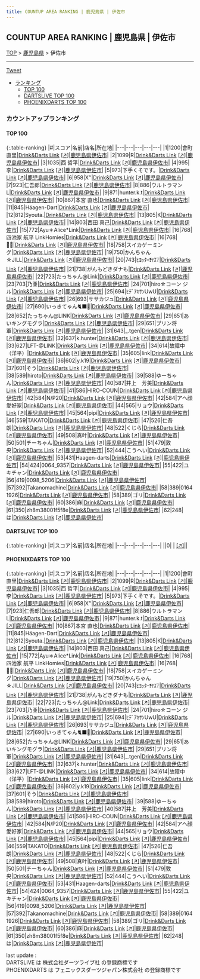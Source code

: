 ```yaml
---
title: COUNTUP AREA RANKING | 鹿児島県 | 伊佐市
---
```

## COUNTUP AREA RANKING | 鹿児島県 | 伊佐市

[TOP](/darts/rank/) > [鹿児島県](/darts/rank/鹿児島県/) > 伊佐市

___

<a href="https://twitter.com/share?ref_src=twsrc%5Etfw" data-text="COUNTUP AREA RANKING | 鹿児島県伊佐市" class="twitter-share-button" data-hashtags="DARTSLIVE,PHOENIXDARTS,darts,ダーツ" data-show-count="false">Tweet</a>

* [ランキング](#カウントアップランキング)
    * [TOP 100](#top-100)
    * [DARTSLIVE TOP 100](#dartslive-top-100)
    * [PHOENIXDARTS TOP 100](#phoenixdarts-top-100)

### カウントアップランキング

#### TOP 100



{:.table-ranking}
|#|スコア|名前|店名|所在地|
|---|---|---|---|---|
|1|1200|<span class="rank-name-pd"><span class="pro-icon-pd"></span>會町 直里</span>|<a href="/darts/rank/shops/79652.html">Drink&Darts Link</a> <a href="https://vs.phoenixdarts.com/jp/shop/shopDetailInfo/s_79652?s_seq=79652">[↗]</a>|<a href="/darts/rank/鹿児島県/伊佐市">鹿児島県伊佐市</a>|
|2|1099|<span class="rank-name-pd">R</span>|<a href="/darts/rank/shops/79652.html">Drink&Darts Link</a> <a href="https://vs.phoenixdarts.com/jp/shop/shopDetailInfo/s_79652?s_seq=79652">[↗]</a>|<a href="/darts/rank/鹿児島県/伊佐市">鹿児島県伊佐市</a>|
|3|1035|<span class="rank-name-pd">西 哲平</span>|<a href="/darts/rank/shops/79652.html">Drink&Darts Link</a> <a href="https://vs.phoenixdarts.com/jp/shop/shopDetailInfo/s_79652?s_seq=79652">[↗]</a>|<a href="/darts/rank/鹿児島県/伊佐市">鹿児島県伊佐市</a>|
|4|995|<span class="rank-name-pd">李</span>|<a href="/darts/rank/shops/79652.html">Drink&Darts Link</a> <a href="https://vs.phoenixdarts.com/jp/shop/shopDetailInfo/s_79652?s_seq=79652">[↗]</a>|<a href="/darts/rank/鹿児島県/伊佐市">鹿児島県伊佐市</a>|
|5|973|<span class="rank-name-pd">下手くそです。</span>|<a href="/darts/rank/shops/79652.html">Drink&Darts Link</a> <a href="https://vs.phoenixdarts.com/jp/shop/shopDetailInfo/s_79652?s_seq=79652">[↗]</a>|<a href="/darts/rank/鹿児島県/伊佐市">鹿児島県伊佐市</a>|
|6|958|<span class="rank-name-pd">X’’</span>|<a href="/darts/rank/shops/79652.html">Drink&Darts Link</a> <a href="https://vs.phoenixdarts.com/jp/shop/shopDetailInfo/s_79652?s_seq=79652">[↗]</a>|<a href="/darts/rank/鹿児島県/伊佐市">鹿児島県伊佐市</a>|
|7|923|<span class="rank-name-pd">仁吾郎</span>|<a href="/darts/rank/shops/79652.html">Drink&Darts Link</a> <a href="https://vs.phoenixdarts.com/jp/shop/shopDetailInfo/s_79652?s_seq=79652">[↗]</a>|<a href="/darts/rank/鹿児島県/伊佐市">鹿児島県伊佐市</a>|
|8|886|<span class="rank-name-pd">ウルトラマンL</span>|<a href="/darts/rank/shops/79652.html">Drink&Darts Link</a> <a href="https://vs.phoenixdarts.com/jp/shop/shopDetailInfo/s_79652?s_seq=79652">[↗]</a>|<a href="/darts/rank/鹿児島県/伊佐市">鹿児島県伊佐市</a>|
|9|871|<span class="rank-name-pd">hunter.k.t</span>|<a href="/darts/rank/shops/79652.html">Drink&Darts Link</a> <a href="https://vs.phoenixdarts.com/jp/shop/shopDetailInfo/s_79652?s_seq=79652">[↗]</a>|<a href="/darts/rank/鹿児島県/伊佐市">鹿児島県伊佐市</a>|
|10|867|<span class="rank-name-pd"><span class="pro-icon-pd"></span>本宮 直也</span>|<a href="/darts/rank/shops/79652.html">Drink&Darts Link</a> <a href="https://vs.phoenixdarts.com/jp/shop/shopDetailInfo/s_79652?s_seq=79652">[↗]</a>|<a href="/darts/rank/鹿児島県/伊佐市">鹿児島県伊佐市</a>|
|11|845|<span class="rank-name-pd">Häagen-Dart</span>|<a href="/darts/rank/shops/79652.html">Drink&Darts Link</a> <a href="https://vs.phoenixdarts.com/jp/shop/shopDetailInfo/s_79652?s_seq=79652">[↗]</a>|<a href="/darts/rank/鹿児島県/伊佐市">鹿児島県伊佐市</a>|
|12|812|<span class="rank-name-pd">Syouta.</span>|<a href="/darts/rank/shops/79652.html">Drink&Darts Link</a> <a href="https://vs.phoenixdarts.com/jp/shop/shopDetailInfo/s_79652?s_seq=79652">[↗]</a>|<a href="/darts/rank/鹿児島県/伊佐市">鹿児島県伊佐市</a>|
|13|805|<span class="rank-name-pd">K</span>|<a href="/darts/rank/shops/79652.html">Drink&Darts Link</a> <a href="https://vs.phoenixdarts.com/jp/shop/shopDetailInfo/s_79652?s_seq=79652">[↗]</a>|<a href="/darts/rank/鹿児島県/伊佐市">鹿児島県伊佐市</a>|
|14|803|<span class="rank-name-pd"><span class="pro-icon-pd"></span>西田 真己</span>|<a href="/darts/rank/shops/79652.html">Drink&Darts Link</a> <a href="https://vs.phoenixdarts.com/jp/shop/shopDetailInfo/s_79652?s_seq=79652">[↗]</a>|<a href="/darts/rank/鹿児島県/伊佐市">鹿児島県伊佐市</a>|
|15|772|<span class="rank-name-pd">Ayu＊Alice*Link</span>|<a href="/darts/rank/shops/79652.html">Drink&Darts Link</a> <a href="https://vs.phoenixdarts.com/jp/shop/shopDetailInfo/s_79652?s_seq=79652">[↗]</a>|<a href="/darts/rank/鹿児島県/伊佐市">鹿児島県伊佐市</a>|
|16|768|<span class="rank-name-pd">四池家 航平 LinkHomies</span>|<a href="/darts/rank/shops/79652.html">Drink&Darts Link</a> <a href="https://vs.phoenixdarts.com/jp/shop/shopDetailInfo/s_79652?s_seq=79652">[↗]</a>|<a href="/darts/rank/鹿児島県/伊佐市">鹿児島県伊佐市</a>|
|16|768|<span class="rank-name-pd">🙇‍♂️</span>|<a href="/darts/rank/shops/79652.html">Drink&Darts Link</a> <a href="https://vs.phoenixdarts.com/jp/shop/shopDetailInfo/s_79652?s_seq=79652">[↗]</a>|<a href="/darts/rank/鹿児島県/伊佐市">鹿児島県伊佐市</a>|
|18|758|<span class="rank-name-pd">スイカゲーミング</span>|<a href="/darts/rank/shops/79652.html">Drink&Darts Link</a> <a href="https://vs.phoenixdarts.com/jp/shop/shopDetailInfo/s_79652?s_seq=79652">[↗]</a>|<a href="/darts/rank/鹿児島県/伊佐市">鹿児島県伊佐市</a>|
|19|750|<span class="rank-name-pd">かんちゃん☆JILL</span>|<a href="/darts/rank/shops/79652.html">Drink&Darts Link</a> <a href="https://vs.phoenixdarts.com/jp/shop/shopDetailInfo/s_79652?s_seq=79652">[↗]</a>|<a href="/darts/rank/鹿児島県/伊佐市">鹿児島県伊佐市</a>|
|20|743|<span class="rank-name-pd">ﾋﾖｯﾀｰ❗ﾔｽ❔</span>|<a href="/darts/rank/shops/79652.html">Drink&Darts Link</a> <a href="https://vs.phoenixdarts.com/jp/shop/shopDetailInfo/s_79652?s_seq=79652">[↗]</a>|<a href="/darts/rank/鹿児島県/伊佐市">鹿児島県伊佐市</a>|
|21|738|<span class="rank-name-pd">がんもどきダナも</span>|<a href="/darts/rank/shops/79652.html">Drink&Darts Link</a> <a href="https://vs.phoenixdarts.com/jp/shop/shopDetailInfo/s_79652?s_seq=79652">[↗]</a>|<a href="/darts/rank/鹿児島県/伊佐市">鹿児島県伊佐市</a>|
|22|723|<span class="rank-name-pd">たっちゃん@Link</span>|<a href="/darts/rank/shops/79652.html">Drink&Darts Link</a> <a href="https://vs.phoenixdarts.com/jp/shop/shopDetailInfo/s_79652?s_seq=79652">[↗]</a>|<a href="/darts/rank/鹿児島県/伊佐市">鹿児島県伊佐市</a>|
|23|703|<span class="rank-name-pd">乃亜</span>|<a href="/darts/rank/shops/79652.html">Drink&Darts Link</a> <a href="https://vs.phoenixdarts.com/jp/shop/shopDetailInfo/s_79652?s_seq=79652">[↗]</a>|<a href="/darts/rank/鹿児島県/伊佐市">鹿児島県伊佐市</a>|
|24|701|<span class="rank-name-pd">hiro☆コーン ジル</span>|<a href="/darts/rank/shops/79652.html">Drink&Darts Link</a> <a href="https://vs.phoenixdarts.com/jp/shop/shopDetailInfo/s_79652?s_seq=79652">[↗]</a>|<a href="/darts/rank/鹿児島県/伊佐市">鹿児島県伊佐市</a>|
|25|694|<span class="rank-name-pd">ﾋﾃﾞｱｷｻﾝUwU</span>|<a href="/darts/rank/shops/79652.html">Drink&Darts Link</a> <a href="https://vs.phoenixdarts.com/jp/shop/shopDetailInfo/s_79652?s_seq=79652">[↗]</a>|<a href="/darts/rank/鹿児島県/伊佐市">鹿児島県伊佐市</a>|
|26|693|<span class="rank-name-pd">ササカジュ</span>|<a href="/darts/rank/shops/79652.html">Drink&Darts Link</a> <a href="https://vs.phoenixdarts.com/jp/shop/shopDetailInfo/s_79652?s_seq=79652">[↗]</a>|<a href="/darts/rank/鹿児島県/伊佐市">鹿児島県伊佐市</a>|
|27|690|<span class="rank-name-pd">いっきてゃん🐈‍⬛🎀</span>|<a href="/darts/rank/shops/79652.html">Drink&Darts Link</a> <a href="https://vs.phoenixdarts.com/jp/shop/shopDetailInfo/s_79652?s_seq=79652">[↗]</a>|<a href="/darts/rank/鹿児島県/伊佐市">鹿児島県伊佐市</a>|
|28|652|<span class="rank-name-pd">たっちゃん@LINK</span>|<a href="/darts/rank/shops/79652.html">Drink&Darts Link</a> <a href="https://vs.phoenixdarts.com/jp/shop/shopDetailInfo/s_79652?s_seq=79652">[↗]</a>|<a href="/darts/rank/鹿児島県/伊佐市">鹿児島県伊佐市</a>|
|29|651|<span class="rank-name-pd">あいキングモグラ</span>|<a href="/darts/rank/shops/79652.html">Drink&Darts Link</a> <a href="https://vs.phoenixdarts.com/jp/shop/shopDetailInfo/s_79652?s_seq=79652">[↗]</a>|<a href="/darts/rank/鹿児島県/伊佐市">鹿児島県伊佐市</a>|
|29|651|<span class="rank-name-pd">プリン将軍</span>|<a href="/darts/rank/shops/79652.html">Drink&Darts Link</a> <a href="https://vs.phoenixdarts.com/jp/shop/shopDetailInfo/s_79652?s_seq=79652">[↗]</a>|<a href="/darts/rank/鹿児島県/伊佐市">鹿児島県伊佐市</a>|
|31|643|<span class="rank-name-pd">_.tgen</span>|<a href="/darts/rank/shops/79652.html">Drink&Darts Link</a> <a href="https://vs.phoenixdarts.com/jp/shop/shopDetailInfo/s_79652?s_seq=79652">[↗]</a>|<a href="/darts/rank/鹿児島県/伊佐市">鹿児島県伊佐市</a>|
|32|637|<span class="rank-name-pd">k.hunter</span>|<a href="/darts/rank/shops/79652.html">Drink&Darts Link</a> <a href="https://vs.phoenixdarts.com/jp/shop/shopDetailInfo/s_79652?s_seq=79652">[↗]</a>|<a href="/darts/rank/鹿児島県/伊佐市">鹿児島県伊佐市</a>|
|33|627|<span class="rank-name-pd">LFT-@LINK</span>|<a href="/darts/rank/shops/79652.html">Drink&Darts Link</a> <a href="https://vs.phoenixdarts.com/jp/shop/shopDetailInfo/s_79652?s_seq=79652">[↗]</a>|<a href="/darts/rank/鹿児島県/伊佐市">鹿児島県伊佐市</a>|
|34|614|<span class="rank-name-pd">故障中（洋平）</span>|<a href="/darts/rank/shops/79652.html">Drink&Darts Link</a> <a href="https://vs.phoenixdarts.com/jp/shop/shopDetailInfo/s_79652?s_seq=79652">[↗]</a>|<a href="/darts/rank/鹿児島県/伊佐市">鹿児島県伊佐市</a>|
|35|605|<span class="rank-name-pd">link</span>|<a href="/darts/rank/shops/79652.html">Drink&Darts Link</a> <a href="https://vs.phoenixdarts.com/jp/shop/shopDetailInfo/s_79652?s_seq=79652">[↗]</a>|<a href="/darts/rank/鹿児島県/伊佐市">鹿児島県伊佐市</a>|
|36|602|<span class="rank-name-pd">y.k19</span>|<a href="/darts/rank/shops/79652.html">Drink&Darts Link</a> <a href="https://vs.phoenixdarts.com/jp/shop/shopDetailInfo/s_79652?s_seq=79652">[↗]</a>|<a href="/darts/rank/鹿児島県/伊佐市">鹿児島県伊佐市</a>|
|37|601|<span class="rank-name-pd">そう</span>|<a href="/darts/rank/shops/79652.html">Drink&Darts Link</a> <a href="https://vs.phoenixdarts.com/jp/shop/shopDetailInfo/s_79652?s_seq=79652">[↗]</a>|<a href="/darts/rank/鹿児島県/伊佐市">鹿児島県伊佐市</a>|
|38|589|<span class="rank-name-pd">hiroto</span>|<a href="/darts/rank/shops/79652.html">Drink&Darts Link</a> <a href="https://vs.phoenixdarts.com/jp/shop/shopDetailInfo/s_79652?s_seq=79652">[↗]</a>|<a href="/darts/rank/鹿児島県/伊佐市">鹿児島県伊佐市</a>|
|39|588|<span class="rank-name-pd">ゆーちゃん</span>|<a href="/darts/rank/shops/79652.html">Drink&Darts Link</a> <a href="https://vs.phoenixdarts.com/jp/shop/shopDetailInfo/s_79652?s_seq=79652">[↗]</a>|<a href="/darts/rank/鹿児島県/伊佐市">鹿児島県伊佐市</a>|
|40|587|<span class="rank-name-pd">井上　芳美</span>|<a href="/darts/rank/shops/79652.html">Drink&Darts Link</a> <a href="https://vs.phoenixdarts.com/jp/shop/shopDetailInfo/s_79652?s_seq=79652">[↗]</a>|<a href="/darts/rank/鹿児島県/伊佐市">鹿児島県伊佐市</a>|
|41|586|<span class="rank-name-pd">HIRO-COUN</span>|<a href="/darts/rank/shops/79652.html">Drink&Darts Link</a> <a href="https://vs.phoenixdarts.com/jp/shop/shopDetailInfo/s_79652?s_seq=79652">[↗]</a>|<a href="/darts/rank/鹿児島県/伊佐市">鹿児島県伊佐市</a>|
|42|584|<span class="rank-name-pd">N/P20</span>|<a href="/darts/rank/shops/79652.html">Drink&Darts Link</a> <a href="https://vs.phoenixdarts.com/jp/shop/shopDetailInfo/s_79652?s_seq=79652">[↗]</a>|<a href="/darts/rank/鹿児島県/伊佐市">鹿児島県伊佐市</a>|
|42|584|<span class="rank-name-pd">アヘ顔愛好家</span>|<a href="/darts/rank/shops/79652.html">Drink&Darts Link</a> <a href="https://vs.phoenixdarts.com/jp/shop/shopDetailInfo/s_79652?s_seq=79652">[↗]</a>|<a href="/darts/rank/鹿児島県/伊佐市">鹿児島県伊佐市</a>|
|44|565|<span class="rank-name-pd">リョウ</span>|<a href="/darts/rank/shops/79652.html">Drink&Darts Link</a> <a href="https://vs.phoenixdarts.com/jp/shop/shopDetailInfo/s_79652?s_seq=79652">[↗]</a>|<a href="/darts/rank/鹿児島県/伊佐市">鹿児島県伊佐市</a>|
|45|564|<span class="rank-name-pd">pipi</span>|<a href="/darts/rank/shops/79652.html">Drink&Darts Link</a> <a href="https://vs.phoenixdarts.com/jp/shop/shopDetailInfo/s_79652?s_seq=79652">[↗]</a>|<a href="/darts/rank/鹿児島県/伊佐市">鹿児島県伊佐市</a>|
|46|559|<span class="rank-name-pd">TAKATO</span>|<a href="/darts/rank/shops/79652.html">Drink&Darts Link</a> <a href="https://vs.phoenixdarts.com/jp/shop/shopDetailInfo/s_79652?s_seq=79652">[↗]</a>|<a href="/darts/rank/鹿児島県/伊佐市">鹿児島県伊佐市</a>|
|47|526|<span class="rank-name-pd">仁吾朗</span>|<a href="/darts/rank/shops/79652.html">Drink&Darts Link</a> <a href="https://vs.phoenixdarts.com/jp/shop/shopDetailInfo/s_79652?s_seq=79652">[↗]</a>|<a href="/darts/rank/鹿児島県/伊佐市">鹿児島県伊佐市</a>|
|48|522|<span class="rank-name-pd">くじら</span>|<a href="/darts/rank/shops/79652.html">Drink&Darts Link</a> <a href="https://vs.phoenixdarts.com/jp/shop/shopDetailInfo/s_79652?s_seq=79652">[↗]</a>|<a href="/darts/rank/鹿児島県/伊佐市">鹿児島県伊佐市</a>|
|49|508|<span class="rank-name-pd">真叶</span>|<a href="/darts/rank/shops/79652.html">Drink&Darts Link</a> <a href="https://vs.phoenixdarts.com/jp/shop/shopDetailInfo/s_79652?s_seq=79652">[↗]</a>|<a href="/darts/rank/鹿児島県/伊佐市">鹿児島県伊佐市</a>|
|50|501|<span class="rank-name-pd">チーちゃん</span>|<a href="/darts/rank/shops/79652.html">Drink&Darts Link</a> <a href="https://vs.phoenixdarts.com/jp/shop/shopDetailInfo/s_79652?s_seq=79652">[↗]</a>|<a href="/darts/rank/鹿児島県/伊佐市">鹿児島県伊佐市</a>|
|51|479|<span class="rank-name-pd">敦央</span>|<a href="/darts/rank/shops/79652.html">Drink&Darts Link</a> <a href="https://vs.phoenixdarts.com/jp/shop/shopDetailInfo/s_79652?s_seq=79652">[↗]</a>|<a href="/darts/rank/鹿児島県/伊佐市">鹿児島県伊佐市</a>|
|52|444|<span class="rank-name-pd">こうへい</span>|<a href="/darts/rank/shops/79652.html">Drink&Darts Link</a> <a href="https://vs.phoenixdarts.com/jp/shop/shopDetailInfo/s_79652?s_seq=79652">[↗]</a>|<a href="/darts/rank/鹿児島県/伊佐市">鹿児島県伊佐市</a>|
|53|431|<span class="rank-name-pd">Haagen-darts</span>|<a href="/darts/rank/shops/79652.html">Drink&Darts Link</a> <a href="https://vs.phoenixdarts.com/jp/shop/shopDetailInfo/s_79652?s_seq=79652">[↗]</a>|<a href="/darts/rank/鹿児島県/伊佐市">鹿児島県伊佐市</a>|
|54|424|<span class="rank-name-pd">0064_9357</span>|<a href="/darts/rank/shops/79652.html">Drink&Darts Link</a> <a href="https://vs.phoenixdarts.com/jp/shop/shopDetailInfo/s_79652?s_seq=79652">[↗]</a>|<a href="/darts/rank/鹿児島県/伊佐市">鹿児島県伊佐市</a>|
|55|422|<span class="rank-name-pd">ユキチャン</span>|<a href="/darts/rank/shops/79652.html">Drink&Darts Link</a> <a href="https://vs.phoenixdarts.com/jp/shop/shopDetailInfo/s_79652?s_seq=79652">[↗]</a>|<a href="/darts/rank/鹿児島県/伊佐市">鹿児島県伊佐市</a>|
|56|419|<span class="rank-name-pd">0098_5206</span>|<a href="/darts/rank/shops/79652.html">Drink&Darts Link</a> <a href="https://vs.phoenixdarts.com/jp/shop/shopDetailInfo/s_79652?s_seq=79652">[↗]</a>|<a href="/darts/rank/鹿児島県/伊佐市">鹿児島県伊佐市</a>|
|57|392|<span class="rank-name-pd">Takanomachine</span>|<a href="/darts/rank/shops/79652.html">Drink&Darts Link</a> <a href="https://vs.phoenixdarts.com/jp/shop/shopDetailInfo/s_79652?s_seq=79652">[↗]</a>|<a href="/darts/rank/鹿児島県/伊佐市">鹿児島県伊佐市</a>|
|58|389|<span class="rank-name-pd">0164 1926</span>|<a href="/darts/rank/shops/79652.html">Drink&Darts Link</a> <a href="https://vs.phoenixdarts.com/jp/shop/shopDetailInfo/s_79652?s_seq=79652">[↗]</a>|<a href="/darts/rank/鹿児島県/伊佐市">鹿児島県伊佐市</a>|
|58|389|<span class="rank-name-pd">ゴリ</span>|<a href="/darts/rank/shops/79652.html">Drink&Darts Link</a> <a href="https://vs.phoenixdarts.com/jp/shop/shopDetailInfo/s_79652?s_seq=79652">[↗]</a>|<a href="/darts/rank/鹿児島県/伊佐市">鹿児島県伊佐市</a>|
|60|386|<span class="rank-name-pd">麻</span>|<a href="/darts/rank/shops/79652.html">Drink&Darts Link</a> <a href="https://vs.phoenixdarts.com/jp/shop/shopDetailInfo/s_79652?s_seq=79652">[↗]</a>|<a href="/darts/rank/鹿児島県/伊佐市">鹿児島県伊佐市</a>|
|61|350|<span class="rank-name-pd">zh8m38001f5f8e</span>|<a href="/darts/rank/shops/79652.html">Drink&Darts Link</a> <a href="https://vs.phoenixdarts.com/jp/shop/shopDetailInfo/s_79652?s_seq=79652">[↗]</a>|<a href="/darts/rank/鹿児島県/伊佐市">鹿児島県伊佐市</a>|
|62|248|<span class="rank-name-pd">は</span>|<a href="/darts/rank/shops/79652.html">Drink&Darts Link</a> <a href="https://vs.phoenixdarts.com/jp/shop/shopDetailInfo/s_79652?s_seq=79652">[↗]</a>|<a href="/darts/rank/鹿児島県/伊佐市">鹿児島県伊佐市</a>|


#### DARTSLIVE TOP 100



{:.table-ranking}
|#|スコア|名前|店名|所在地|
|---|---|---|---|---|
||0|<span class="rank-name-dl"> </span>|<a href="/darts/rank/shops/.html"></a> <a href="">[↗]</a>|<a href="/darts/rank//"></a>|


#### PHOENIXDARTS TOP 100



{:.table-ranking}
|#|スコア|名前|店名|所在地|
|---|---|---|---|---|
|1|1200|<span class="rank-name-pd"><span class="pro-icon-pd"></span>會町 直里</span>|<a href="/darts/rank/shops/79652.html">Drink&Darts Link</a> <a href="https://vs.phoenixdarts.com/jp/shop/shopDetailInfo/s_79652?s_seq=79652">[↗]</a>|<a href="/darts/rank/鹿児島県/伊佐市">鹿児島県伊佐市</a>|
|2|1099|<span class="rank-name-pd">R</span>|<a href="/darts/rank/shops/79652.html">Drink&Darts Link</a> <a href="https://vs.phoenixdarts.com/jp/shop/shopDetailInfo/s_79652?s_seq=79652">[↗]</a>|<a href="/darts/rank/鹿児島県/伊佐市">鹿児島県伊佐市</a>|
|3|1035|<span class="rank-name-pd">西 哲平</span>|<a href="/darts/rank/shops/79652.html">Drink&Darts Link</a> <a href="https://vs.phoenixdarts.com/jp/shop/shopDetailInfo/s_79652?s_seq=79652">[↗]</a>|<a href="/darts/rank/鹿児島県/伊佐市">鹿児島県伊佐市</a>|
|4|995|<span class="rank-name-pd">李</span>|<a href="/darts/rank/shops/79652.html">Drink&Darts Link</a> <a href="https://vs.phoenixdarts.com/jp/shop/shopDetailInfo/s_79652?s_seq=79652">[↗]</a>|<a href="/darts/rank/鹿児島県/伊佐市">鹿児島県伊佐市</a>|
|5|973|<span class="rank-name-pd">下手くそです。</span>|<a href="/darts/rank/shops/79652.html">Drink&Darts Link</a> <a href="https://vs.phoenixdarts.com/jp/shop/shopDetailInfo/s_79652?s_seq=79652">[↗]</a>|<a href="/darts/rank/鹿児島県/伊佐市">鹿児島県伊佐市</a>|
|6|958|<span class="rank-name-pd">X’’</span>|<a href="/darts/rank/shops/79652.html">Drink&Darts Link</a> <a href="https://vs.phoenixdarts.com/jp/shop/shopDetailInfo/s_79652?s_seq=79652">[↗]</a>|<a href="/darts/rank/鹿児島県/伊佐市">鹿児島県伊佐市</a>|
|7|923|<span class="rank-name-pd">仁吾郎</span>|<a href="/darts/rank/shops/79652.html">Drink&Darts Link</a> <a href="https://vs.phoenixdarts.com/jp/shop/shopDetailInfo/s_79652?s_seq=79652">[↗]</a>|<a href="/darts/rank/鹿児島県/伊佐市">鹿児島県伊佐市</a>|
|8|886|<span class="rank-name-pd">ウルトラマンL</span>|<a href="/darts/rank/shops/79652.html">Drink&Darts Link</a> <a href="https://vs.phoenixdarts.com/jp/shop/shopDetailInfo/s_79652?s_seq=79652">[↗]</a>|<a href="/darts/rank/鹿児島県/伊佐市">鹿児島県伊佐市</a>|
|9|871|<span class="rank-name-pd">hunter.k.t</span>|<a href="/darts/rank/shops/79652.html">Drink&Darts Link</a> <a href="https://vs.phoenixdarts.com/jp/shop/shopDetailInfo/s_79652?s_seq=79652">[↗]</a>|<a href="/darts/rank/鹿児島県/伊佐市">鹿児島県伊佐市</a>|
|10|867|<span class="rank-name-pd"><span class="pro-icon-pd"></span>本宮 直也</span>|<a href="/darts/rank/shops/79652.html">Drink&Darts Link</a> <a href="https://vs.phoenixdarts.com/jp/shop/shopDetailInfo/s_79652?s_seq=79652">[↗]</a>|<a href="/darts/rank/鹿児島県/伊佐市">鹿児島県伊佐市</a>|
|11|845|<span class="rank-name-pd">Häagen-Dart</span>|<a href="/darts/rank/shops/79652.html">Drink&Darts Link</a> <a href="https://vs.phoenixdarts.com/jp/shop/shopDetailInfo/s_79652?s_seq=79652">[↗]</a>|<a href="/darts/rank/鹿児島県/伊佐市">鹿児島県伊佐市</a>|
|12|812|<span class="rank-name-pd">Syouta.</span>|<a href="/darts/rank/shops/79652.html">Drink&Darts Link</a> <a href="https://vs.phoenixdarts.com/jp/shop/shopDetailInfo/s_79652?s_seq=79652">[↗]</a>|<a href="/darts/rank/鹿児島県/伊佐市">鹿児島県伊佐市</a>|
|13|805|<span class="rank-name-pd">K</span>|<a href="/darts/rank/shops/79652.html">Drink&Darts Link</a> <a href="https://vs.phoenixdarts.com/jp/shop/shopDetailInfo/s_79652?s_seq=79652">[↗]</a>|<a href="/darts/rank/鹿児島県/伊佐市">鹿児島県伊佐市</a>|
|14|803|<span class="rank-name-pd"><span class="pro-icon-pd"></span>西田 真己</span>|<a href="/darts/rank/shops/79652.html">Drink&Darts Link</a> <a href="https://vs.phoenixdarts.com/jp/shop/shopDetailInfo/s_79652?s_seq=79652">[↗]</a>|<a href="/darts/rank/鹿児島県/伊佐市">鹿児島県伊佐市</a>|
|15|772|<span class="rank-name-pd">Ayu＊Alice*Link</span>|<a href="/darts/rank/shops/79652.html">Drink&Darts Link</a> <a href="https://vs.phoenixdarts.com/jp/shop/shopDetailInfo/s_79652?s_seq=79652">[↗]</a>|<a href="/darts/rank/鹿児島県/伊佐市">鹿児島県伊佐市</a>|
|16|768|<span class="rank-name-pd">四池家 航平 LinkHomies</span>|<a href="/darts/rank/shops/79652.html">Drink&Darts Link</a> <a href="https://vs.phoenixdarts.com/jp/shop/shopDetailInfo/s_79652?s_seq=79652">[↗]</a>|<a href="/darts/rank/鹿児島県/伊佐市">鹿児島県伊佐市</a>|
|16|768|<span class="rank-name-pd">🙇‍♂️</span>|<a href="/darts/rank/shops/79652.html">Drink&Darts Link</a> <a href="https://vs.phoenixdarts.com/jp/shop/shopDetailInfo/s_79652?s_seq=79652">[↗]</a>|<a href="/darts/rank/鹿児島県/伊佐市">鹿児島県伊佐市</a>|
|18|758|<span class="rank-name-pd">スイカゲーミング</span>|<a href="/darts/rank/shops/79652.html">Drink&Darts Link</a> <a href="https://vs.phoenixdarts.com/jp/shop/shopDetailInfo/s_79652?s_seq=79652">[↗]</a>|<a href="/darts/rank/鹿児島県/伊佐市">鹿児島県伊佐市</a>|
|19|750|<span class="rank-name-pd">かんちゃん☆JILL</span>|<a href="/darts/rank/shops/79652.html">Drink&Darts Link</a> <a href="https://vs.phoenixdarts.com/jp/shop/shopDetailInfo/s_79652?s_seq=79652">[↗]</a>|<a href="/darts/rank/鹿児島県/伊佐市">鹿児島県伊佐市</a>|
|20|743|<span class="rank-name-pd">ﾋﾖｯﾀｰ❗ﾔｽ❔</span>|<a href="/darts/rank/shops/79652.html">Drink&Darts Link</a> <a href="https://vs.phoenixdarts.com/jp/shop/shopDetailInfo/s_79652?s_seq=79652">[↗]</a>|<a href="/darts/rank/鹿児島県/伊佐市">鹿児島県伊佐市</a>|
|21|738|<span class="rank-name-pd">がんもどきダナも</span>|<a href="/darts/rank/shops/79652.html">Drink&Darts Link</a> <a href="https://vs.phoenixdarts.com/jp/shop/shopDetailInfo/s_79652?s_seq=79652">[↗]</a>|<a href="/darts/rank/鹿児島県/伊佐市">鹿児島県伊佐市</a>|
|22|723|<span class="rank-name-pd">たっちゃん@Link</span>|<a href="/darts/rank/shops/79652.html">Drink&Darts Link</a> <a href="https://vs.phoenixdarts.com/jp/shop/shopDetailInfo/s_79652?s_seq=79652">[↗]</a>|<a href="/darts/rank/鹿児島県/伊佐市">鹿児島県伊佐市</a>|
|23|703|<span class="rank-name-pd">乃亜</span>|<a href="/darts/rank/shops/79652.html">Drink&Darts Link</a> <a href="https://vs.phoenixdarts.com/jp/shop/shopDetailInfo/s_79652?s_seq=79652">[↗]</a>|<a href="/darts/rank/鹿児島県/伊佐市">鹿児島県伊佐市</a>|
|24|701|<span class="rank-name-pd">hiro☆コーン ジル</span>|<a href="/darts/rank/shops/79652.html">Drink&Darts Link</a> <a href="https://vs.phoenixdarts.com/jp/shop/shopDetailInfo/s_79652?s_seq=79652">[↗]</a>|<a href="/darts/rank/鹿児島県/伊佐市">鹿児島県伊佐市</a>|
|25|694|<span class="rank-name-pd">ﾋﾃﾞｱｷｻﾝUwU</span>|<a href="/darts/rank/shops/79652.html">Drink&Darts Link</a> <a href="https://vs.phoenixdarts.com/jp/shop/shopDetailInfo/s_79652?s_seq=79652">[↗]</a>|<a href="/darts/rank/鹿児島県/伊佐市">鹿児島県伊佐市</a>|
|26|693|<span class="rank-name-pd">ササカジュ</span>|<a href="/darts/rank/shops/79652.html">Drink&Darts Link</a> <a href="https://vs.phoenixdarts.com/jp/shop/shopDetailInfo/s_79652?s_seq=79652">[↗]</a>|<a href="/darts/rank/鹿児島県/伊佐市">鹿児島県伊佐市</a>|
|27|690|<span class="rank-name-pd">いっきてゃん🐈‍⬛🎀</span>|<a href="/darts/rank/shops/79652.html">Drink&Darts Link</a> <a href="https://vs.phoenixdarts.com/jp/shop/shopDetailInfo/s_79652?s_seq=79652">[↗]</a>|<a href="/darts/rank/鹿児島県/伊佐市">鹿児島県伊佐市</a>|
|28|652|<span class="rank-name-pd">たっちゃん@LINK</span>|<a href="/darts/rank/shops/79652.html">Drink&Darts Link</a> <a href="https://vs.phoenixdarts.com/jp/shop/shopDetailInfo/s_79652?s_seq=79652">[↗]</a>|<a href="/darts/rank/鹿児島県/伊佐市">鹿児島県伊佐市</a>|
|29|651|<span class="rank-name-pd">あいキングモグラ</span>|<a href="/darts/rank/shops/79652.html">Drink&Darts Link</a> <a href="https://vs.phoenixdarts.com/jp/shop/shopDetailInfo/s_79652?s_seq=79652">[↗]</a>|<a href="/darts/rank/鹿児島県/伊佐市">鹿児島県伊佐市</a>|
|29|651|<span class="rank-name-pd">プリン将軍</span>|<a href="/darts/rank/shops/79652.html">Drink&Darts Link</a> <a href="https://vs.phoenixdarts.com/jp/shop/shopDetailInfo/s_79652?s_seq=79652">[↗]</a>|<a href="/darts/rank/鹿児島県/伊佐市">鹿児島県伊佐市</a>|
|31|643|<span class="rank-name-pd">_.tgen</span>|<a href="/darts/rank/shops/79652.html">Drink&Darts Link</a> <a href="https://vs.phoenixdarts.com/jp/shop/shopDetailInfo/s_79652?s_seq=79652">[↗]</a>|<a href="/darts/rank/鹿児島県/伊佐市">鹿児島県伊佐市</a>|
|32|637|<span class="rank-name-pd">k.hunter</span>|<a href="/darts/rank/shops/79652.html">Drink&Darts Link</a> <a href="https://vs.phoenixdarts.com/jp/shop/shopDetailInfo/s_79652?s_seq=79652">[↗]</a>|<a href="/darts/rank/鹿児島県/伊佐市">鹿児島県伊佐市</a>|
|33|627|<span class="rank-name-pd">LFT-@LINK</span>|<a href="/darts/rank/shops/79652.html">Drink&Darts Link</a> <a href="https://vs.phoenixdarts.com/jp/shop/shopDetailInfo/s_79652?s_seq=79652">[↗]</a>|<a href="/darts/rank/鹿児島県/伊佐市">鹿児島県伊佐市</a>|
|34|614|<span class="rank-name-pd">故障中（洋平）</span>|<a href="/darts/rank/shops/79652.html">Drink&Darts Link</a> <a href="https://vs.phoenixdarts.com/jp/shop/shopDetailInfo/s_79652?s_seq=79652">[↗]</a>|<a href="/darts/rank/鹿児島県/伊佐市">鹿児島県伊佐市</a>|
|35|605|<span class="rank-name-pd">link</span>|<a href="/darts/rank/shops/79652.html">Drink&Darts Link</a> <a href="https://vs.phoenixdarts.com/jp/shop/shopDetailInfo/s_79652?s_seq=79652">[↗]</a>|<a href="/darts/rank/鹿児島県/伊佐市">鹿児島県伊佐市</a>|
|36|602|<span class="rank-name-pd">y.k19</span>|<a href="/darts/rank/shops/79652.html">Drink&Darts Link</a> <a href="https://vs.phoenixdarts.com/jp/shop/shopDetailInfo/s_79652?s_seq=79652">[↗]</a>|<a href="/darts/rank/鹿児島県/伊佐市">鹿児島県伊佐市</a>|
|37|601|<span class="rank-name-pd">そう</span>|<a href="/darts/rank/shops/79652.html">Drink&Darts Link</a> <a href="https://vs.phoenixdarts.com/jp/shop/shopDetailInfo/s_79652?s_seq=79652">[↗]</a>|<a href="/darts/rank/鹿児島県/伊佐市">鹿児島県伊佐市</a>|
|38|589|<span class="rank-name-pd">hiroto</span>|<a href="/darts/rank/shops/79652.html">Drink&Darts Link</a> <a href="https://vs.phoenixdarts.com/jp/shop/shopDetailInfo/s_79652?s_seq=79652">[↗]</a>|<a href="/darts/rank/鹿児島県/伊佐市">鹿児島県伊佐市</a>|
|39|588|<span class="rank-name-pd">ゆーちゃん</span>|<a href="/darts/rank/shops/79652.html">Drink&Darts Link</a> <a href="https://vs.phoenixdarts.com/jp/shop/shopDetailInfo/s_79652?s_seq=79652">[↗]</a>|<a href="/darts/rank/鹿児島県/伊佐市">鹿児島県伊佐市</a>|
|40|587|<span class="rank-name-pd">井上　芳美</span>|<a href="/darts/rank/shops/79652.html">Drink&Darts Link</a> <a href="https://vs.phoenixdarts.com/jp/shop/shopDetailInfo/s_79652?s_seq=79652">[↗]</a>|<a href="/darts/rank/鹿児島県/伊佐市">鹿児島県伊佐市</a>|
|41|586|<span class="rank-name-pd">HIRO-COUN</span>|<a href="/darts/rank/shops/79652.html">Drink&Darts Link</a> <a href="https://vs.phoenixdarts.com/jp/shop/shopDetailInfo/s_79652?s_seq=79652">[↗]</a>|<a href="/darts/rank/鹿児島県/伊佐市">鹿児島県伊佐市</a>|
|42|584|<span class="rank-name-pd">N/P20</span>|<a href="/darts/rank/shops/79652.html">Drink&Darts Link</a> <a href="https://vs.phoenixdarts.com/jp/shop/shopDetailInfo/s_79652?s_seq=79652">[↗]</a>|<a href="/darts/rank/鹿児島県/伊佐市">鹿児島県伊佐市</a>|
|42|584|<span class="rank-name-pd">アヘ顔愛好家</span>|<a href="/darts/rank/shops/79652.html">Drink&Darts Link</a> <a href="https://vs.phoenixdarts.com/jp/shop/shopDetailInfo/s_79652?s_seq=79652">[↗]</a>|<a href="/darts/rank/鹿児島県/伊佐市">鹿児島県伊佐市</a>|
|44|565|<span class="rank-name-pd">リョウ</span>|<a href="/darts/rank/shops/79652.html">Drink&Darts Link</a> <a href="https://vs.phoenixdarts.com/jp/shop/shopDetailInfo/s_79652?s_seq=79652">[↗]</a>|<a href="/darts/rank/鹿児島県/伊佐市">鹿児島県伊佐市</a>|
|45|564|<span class="rank-name-pd">pipi</span>|<a href="/darts/rank/shops/79652.html">Drink&Darts Link</a> <a href="https://vs.phoenixdarts.com/jp/shop/shopDetailInfo/s_79652?s_seq=79652">[↗]</a>|<a href="/darts/rank/鹿児島県/伊佐市">鹿児島県伊佐市</a>|
|46|559|<span class="rank-name-pd">TAKATO</span>|<a href="/darts/rank/shops/79652.html">Drink&Darts Link</a> <a href="https://vs.phoenixdarts.com/jp/shop/shopDetailInfo/s_79652?s_seq=79652">[↗]</a>|<a href="/darts/rank/鹿児島県/伊佐市">鹿児島県伊佐市</a>|
|47|526|<span class="rank-name-pd">仁吾朗</span>|<a href="/darts/rank/shops/79652.html">Drink&Darts Link</a> <a href="https://vs.phoenixdarts.com/jp/shop/shopDetailInfo/s_79652?s_seq=79652">[↗]</a>|<a href="/darts/rank/鹿児島県/伊佐市">鹿児島県伊佐市</a>|
|48|522|<span class="rank-name-pd">くじら</span>|<a href="/darts/rank/shops/79652.html">Drink&Darts Link</a> <a href="https://vs.phoenixdarts.com/jp/shop/shopDetailInfo/s_79652?s_seq=79652">[↗]</a>|<a href="/darts/rank/鹿児島県/伊佐市">鹿児島県伊佐市</a>|
|49|508|<span class="rank-name-pd">真叶</span>|<a href="/darts/rank/shops/79652.html">Drink&Darts Link</a> <a href="https://vs.phoenixdarts.com/jp/shop/shopDetailInfo/s_79652?s_seq=79652">[↗]</a>|<a href="/darts/rank/鹿児島県/伊佐市">鹿児島県伊佐市</a>|
|50|501|<span class="rank-name-pd">チーちゃん</span>|<a href="/darts/rank/shops/79652.html">Drink&Darts Link</a> <a href="https://vs.phoenixdarts.com/jp/shop/shopDetailInfo/s_79652?s_seq=79652">[↗]</a>|<a href="/darts/rank/鹿児島県/伊佐市">鹿児島県伊佐市</a>|
|51|479|<span class="rank-name-pd">敦央</span>|<a href="/darts/rank/shops/79652.html">Drink&Darts Link</a> <a href="https://vs.phoenixdarts.com/jp/shop/shopDetailInfo/s_79652?s_seq=79652">[↗]</a>|<a href="/darts/rank/鹿児島県/伊佐市">鹿児島県伊佐市</a>|
|52|444|<span class="rank-name-pd">こうへい</span>|<a href="/darts/rank/shops/79652.html">Drink&Darts Link</a> <a href="https://vs.phoenixdarts.com/jp/shop/shopDetailInfo/s_79652?s_seq=79652">[↗]</a>|<a href="/darts/rank/鹿児島県/伊佐市">鹿児島県伊佐市</a>|
|53|431|<span class="rank-name-pd">Haagen-darts</span>|<a href="/darts/rank/shops/79652.html">Drink&Darts Link</a> <a href="https://vs.phoenixdarts.com/jp/shop/shopDetailInfo/s_79652?s_seq=79652">[↗]</a>|<a href="/darts/rank/鹿児島県/伊佐市">鹿児島県伊佐市</a>|
|54|424|<span class="rank-name-pd">0064_9357</span>|<a href="/darts/rank/shops/79652.html">Drink&Darts Link</a> <a href="https://vs.phoenixdarts.com/jp/shop/shopDetailInfo/s_79652?s_seq=79652">[↗]</a>|<a href="/darts/rank/鹿児島県/伊佐市">鹿児島県伊佐市</a>|
|55|422|<span class="rank-name-pd">ユキチャン</span>|<a href="/darts/rank/shops/79652.html">Drink&Darts Link</a> <a href="https://vs.phoenixdarts.com/jp/shop/shopDetailInfo/s_79652?s_seq=79652">[↗]</a>|<a href="/darts/rank/鹿児島県/伊佐市">鹿児島県伊佐市</a>|
|56|419|<span class="rank-name-pd">0098_5206</span>|<a href="/darts/rank/shops/79652.html">Drink&Darts Link</a> <a href="https://vs.phoenixdarts.com/jp/shop/shopDetailInfo/s_79652?s_seq=79652">[↗]</a>|<a href="/darts/rank/鹿児島県/伊佐市">鹿児島県伊佐市</a>|
|57|392|<span class="rank-name-pd">Takanomachine</span>|<a href="/darts/rank/shops/79652.html">Drink&Darts Link</a> <a href="https://vs.phoenixdarts.com/jp/shop/shopDetailInfo/s_79652?s_seq=79652">[↗]</a>|<a href="/darts/rank/鹿児島県/伊佐市">鹿児島県伊佐市</a>|
|58|389|<span class="rank-name-pd">0164 1926</span>|<a href="/darts/rank/shops/79652.html">Drink&Darts Link</a> <a href="https://vs.phoenixdarts.com/jp/shop/shopDetailInfo/s_79652?s_seq=79652">[↗]</a>|<a href="/darts/rank/鹿児島県/伊佐市">鹿児島県伊佐市</a>|
|58|389|<span class="rank-name-pd">ゴリ</span>|<a href="/darts/rank/shops/79652.html">Drink&Darts Link</a> <a href="https://vs.phoenixdarts.com/jp/shop/shopDetailInfo/s_79652?s_seq=79652">[↗]</a>|<a href="/darts/rank/鹿児島県/伊佐市">鹿児島県伊佐市</a>|
|60|386|<span class="rank-name-pd">麻</span>|<a href="/darts/rank/shops/79652.html">Drink&Darts Link</a> <a href="https://vs.phoenixdarts.com/jp/shop/shopDetailInfo/s_79652?s_seq=79652">[↗]</a>|<a href="/darts/rank/鹿児島県/伊佐市">鹿児島県伊佐市</a>|
|61|350|<span class="rank-name-pd">zh8m38001f5f8e</span>|<a href="/darts/rank/shops/79652.html">Drink&Darts Link</a> <a href="https://vs.phoenixdarts.com/jp/shop/shopDetailInfo/s_79652?s_seq=79652">[↗]</a>|<a href="/darts/rank/鹿児島県/伊佐市">鹿児島県伊佐市</a>|
|62|248|<span class="rank-name-pd">は</span>|<a href="/darts/rank/shops/79652.html">Drink&Darts Link</a> <a href="https://vs.phoenixdarts.com/jp/shop/shopDetailInfo/s_79652?s_seq=79652">[↗]</a>|<a href="/darts/rank/鹿児島県/伊佐市">鹿児島県伊佐市</a>|


<div class="footer border-top border-gray-light mt-5 pt-3 text-right text-gray">
    last update : <span style="font-weight: italic" id="foot_last_modified"></span><br />
    DARTSLIVE は 株式会社ダーツライブ社 の登録商標です<br />
    PHOENIXDARTS は フェニックスダーツジャパン株式会社 の登録商標です<br />
</div>

<script src="https://cdnjs.cloudflare.com/ajax/libs/jquery.tablesorter/2.31.3/js/jquery.tablesorter.min.js" integrity="sha512-qzgd5cYSZcosqpzpn7zF2ZId8f/8CHmFKZ8j7mU4OUXTNRd5g+ZHBPsgKEwoqxCtdQvExE5LprwwPAgoicguNg==" crossorigin="anonymous" referrerpolicy="no-referrer"></script>
<link rel="stylesheet" href="https://cdnjs.cloudflare.com/ajax/libs/jquery.tablesorter/2.31.3/css/theme.default.min.css" integrity="sha512-wghhOJkjQX0Lh3NSWvNKeZ0ZpNn+SPVXX1Qyc9OCaogADktxrBiBdKGDoqVUOyhStvMBmJQ8ZdMHiR3wuEq8+w==" crossorigin="anonymous" referrerpolicy="no-referrer" />
<script>
$(function() {
    $(".table-ranking").tablesorter({sortList:[[0, 0]]});
    $("#foot_last_modified").text(formatDate(new Date(document.lastModified), 'yyyy-MM-dd HH:mm:ss'));
});
</script>

<script async src="https://platform.twitter.com/widgets.js" charset="utf-8"></script>